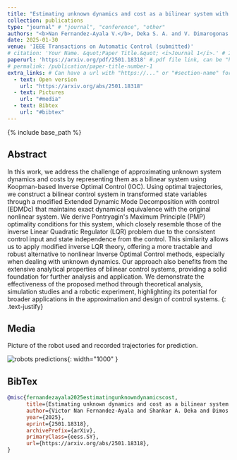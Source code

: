 ```yaml
---
title: "Estimating unknown dynamics and cost as a bilinear system with Koopman-based Inverse Optimal Control"
collection: publications
type: "journal" # "journal", "conference", "other"
authors: "<b>Nan Fernandez-Ayala V.</b>, Deka S. A. and V. Dimarogonas D."
date: 2025-01-30
venue: 'IEEE Transactions on Automatic Control (submitted)'
# citation: 'Your Name. &quot;Paper Title.&quot; <i>Journal 1</i>.' # If not defined, the recommended citation is automatically generated
paperurl: 'https://arxiv.org/pdf/2501.18318' #.pdf file link, can be "http://..." or a file name inside files/
# permalink: /publication/paper-title-number-1
extra_links: # Can have a url with "https://..." or "#section-name" for a reference to a section in this .md page, e.g #media
  - text: Open version
    url: "https://arxiv.org/abs/2501.18318"
  - text: Pictures
    url: "#media"
  - text: Bibtex
    url: "#bibtex"
---
```

{% include base_path %}
## Abstract

In this work, we address the challenge of approximating unknown system dynamics and costs by representing them as a bilinear system using Koopman-based Inverse Optimal Control (IOC). Using optimal trajectories, we construct a bilinear control system in transformed state variables through a modified Extended Dynamic Mode Decomposition with control (EDMDc) that maintains exact dynamical equivalence with the original nonlinear system. We derive Pontryagin's Maximum Principle (PMP) optimality conditions for this system, which closely resemble those of the inverse Linear Quadratic Regulator (LQR) problem due to the consistent control input and state independence from the control. This similarity allows us to apply modified inverse LQR theory, offering a more tractable and robust alternative to nonlinear Inverse Optimal Control methods, especially when dealing with unknown dynamics. Our approach also benefits from the extensive analytical properties of bilinear control systems, providing a solid foundation for further analysis and application. We demonstrate the effectiveness of the proposed method through theoretical analysis, simulation studies and a robotic experiment, highlighting its potential for broader applications in the approximation and design of control systems.
{: .text-justify}

## Media
Picture of the robot used and recorded trajectories for prediction.

![robots predictions]({{base_path}}/images/tac25/robots_prediction.png){: width="1000" }

## BibTex

```bibtex
@misc{fernandezayala2025estimatingunknowndynamicscost,
      title={Estimating unknown dynamics and cost as a bilinear system with Koopman-based Inverse Optimal Control}, 
      author={Victor Nan Fernandez-Ayala and Shankar A. Deka and Dimos V. Dimarogonas},
      year={2025},
      eprint={2501.18318},
      archivePrefix={arXiv},
      primaryClass={eess.SY},
      url={https://arxiv.org/abs/2501.18318}, 
}
```